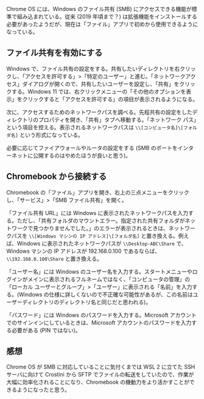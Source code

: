 Chrome OS には、Windows のファイル共有 (SMB) にアクセスできる機能が標準で組み込まれている。従来 (2019 年頃まで？) は拡張機能をインストールする必要があったようだが、現在は「ファイル」アプリで初めから使用できるようになっている。

## ファイル共有を有効にする

Windows で、ファイル共有の設定をする。共有したいディレクトリを右クリックし、「アクセスを許可する」>「特定のユーザー」と進む。「ネットワークアクセス」ダイアログが開くので、共有したいユーザーを設定し、「共有」をクリックする。Windows 11 では、右クリックメニューの「その他のオプションを表示」をクリックすると「アクセスを許可する」の項目が表示されるようになる。

次に、アクセスするためのネットワークパスを調べる。先程共有の設定をしたディレクトリのプロパティを開き、「共有」タブへ移動する。「ネットワーク パス」という項目を控える。表示されるネットワークパスは `\\[コンピュータ名]\[フォルダ名]` という形式になっている。

必要に応じてファイアウォールやルータの設定をする (SMB のポートをインターネットに公開するのはやめたほうが良いと思う)。

## Chromebook から接続する

Chromebook の「ファイル」アプリを開き、右上の三点メニューをクリックし、「サービス」>「SMB ファイル共有」を開く。

「ファイル共有 URL」には Windows に表示されたネットワークパスを入力する。ただし、「共有フォルダのマウントエラー。指定された共有フォルダがネットワークで見つかりませんでした。」のエラーが表示されるときは、ネットワークパスを `\\[Windows マシンの IP アドレス]\[フォルダ名]` と置き換える。例えば、Windows に表示されたネットワークパスが `\\Desktop-ABC\Share` で、Windows マシンの IP アドレスが 192.168.0.100 であるならば、`\\192.168.0.100\Share` と置き換える。

「ユーザー名」には Windows のユーザー名を入力する。スタートメニューやログインがメインに表示されるフルネームではなく、「コンピュータの管理」の「ローカル ユーザーとグループ」>「ユーザー」に表示される「名前」を入力する。(Windows の仕様に詳しくないので不正確な可能性があるが、この名前はユーザーディレクトリのディレクトリ名と同じだと思われる)。

「パスワード」には Windows のパスワードを入力する。Microsoft アカウントでのサインインにしているときは、Microsoft アカウントのパスワードを入力する必要がある (PIN ではない)。

## 感想

Chrome OS が SMB に対応していることに気付くまでは WSL 2 に立てた SSH サーバに向けて Crostini から SFTP でファイルの転送をしていたので、作業が大幅に効率化されることになり、Chromebook の機動力をより活かすことができるようになったと思う。

